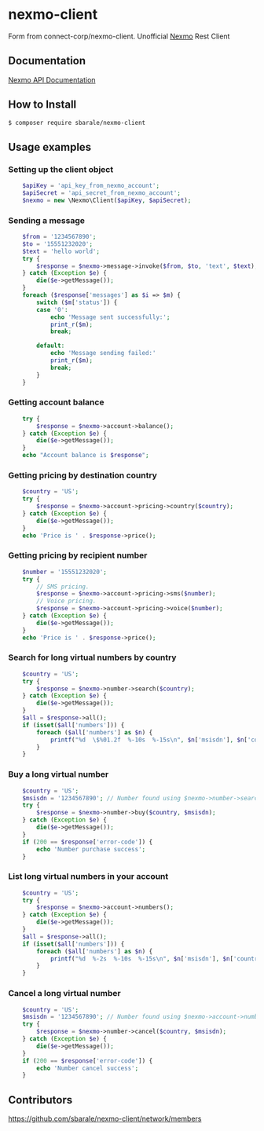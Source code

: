 nexmo-client 
============
Form from connect-corp/nexmo-client.
Unofficial [Nexmo](https://www.nexmo.com/) Rest Client 
## Documentation
[Nexmo API Documentation](https://docs.nexmo.com/) 
## How to Install
```bash
$ composer require sbarale/nexmo-client
```

## Usage examples

### Setting up the client object

```php
    $apiKey = 'api_key_from_nexmo_account';
    $apiSecret = 'api_secret_from_nexmo_account';
    $nexmo = new \Nexmo\Client($apiKey, $apiSecret);
```
    
### Sending a message
```php
	$from = '1234567890';
	$to = '15551232020';
	$text = 'hello world';
    try {
        $response = $nexmo->message->invoke($from, $to, 'text', $text);
    } catch (Exception $e) {
        die($e->getMessage());
    }
    foreach ($response['messages'] as $i => $m) {
        switch ($m['status']) {
        case '0':
            echo 'Message sent successfully:';
			print_r($m);
            break;

        default:
            echo 'Message sending failed:'
			print_r($m);
            break;
        }
    }
```
### Getting account balance
```php
	try {
	    $response = $nexmo->account->balance();
	} catch (Exception $e) {
        die($e->getMessage());
	}
	echo "Account balance is $response";
```
### Getting pricing by destination country
```php
	$country = 'US';
	try {
        $response = $nexmo->account->pricing->country($country);
	} catch (Exception $e) {
        die($e->getMessage());
	}
	echo 'Price is ' . $response->price();
```
### Getting pricing by recipient number
```php
	$number = '15551232020';
	try {
		// SMS pricing.
        $response = $nexmo->account->pricing->sms($number);
		// Voice pricing.
        $response = $nexmo->account->pricing->voice($number);
	} catch (Exception $e) {
        die($e->getMessage());
	}
	echo 'Price is ' . $response->price();
```
### Search for long virtual numbers by country
```php
	$country = 'US';
	try {
        $response = $nexmo->number->search($country);
	} catch (Exception $e) {
        die($e->getMessage());
	}
    $all = $response->all();
	if (isset($all['numbers'])) {
		foreach	($all['numbers'] as $n) {
            printf("%d  \$%01.2f  %-10s  %-15s\n", $n['msisdn'], $n['cost'], $n['type'], join(',', $n['features']));
		}
	}
```
### Buy a long virtual number
```php
	$country = 'US';
	$msisdn = '1234567890'; // Number found using $nexmo->number->search()
	try {
        $response = $nexmo->number->buy($country, $msisdn);
	} catch (Exception $e) {
        die($e->getMessage());
	}
	if (200 == $response['error-code']) {
		echo 'Number purchase success';
	}
```
### List long virtual numbers in your account
```php
	$country = 'US';
	try {
        $response = $nexmo->account->numbers();
	} catch (Exception $e) {
        die($e->getMessage());
	}
    $all = $response->all();
	if (isset($all['numbers'])) {
		foreach	($all['numbers'] as $n) {
            printf("%d  %-2s  %-10s  %-15s\n", $n['msisdn'], $n['country'], $n['type'], join(',', $n['features']));
		}
	}
```
### Cancel a long virtual number
```php
	$country = 'US';
	$msisdn = '1234567890'; // Number found using $nexmo->account->numbers()
	try {
        $response = $nexmo->number->cancel($country, $msisdn);
	} catch (Exception $e) {
        die($e->getMessage());
	}
	if (200 == $response['error-code']) {
		echo 'Number cancel success';
	}
```
## Contributors
https://github.com/sbarale/nexmo-client/network/members
